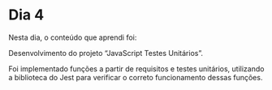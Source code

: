 # Dia 4


Nesta dia, o conteúdo que aprendi foi:

Desenvolvimento do projeto “JavaScript Testes Unitários”.

Foi implementado funções a partir de requisitos e testes unitários, utilizando a biblioteca do Jest para verificar o correto funcionamento dessas funções.
